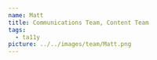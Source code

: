 ```yaml
---
name: Matt
title: Communications Team, Content Team
tags:
  - ta11y
picture: ../../images/team/Matt.png
---
```

